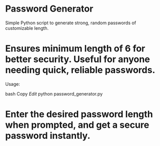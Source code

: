 # Password Generator
Simple Python script to generate strong, random passwords of customizable length.
# Ensures minimum length of 6 for better security. Useful for anyone needing quick, reliable passwords.

Usage:

bash
Copy
*Edit*
python password_generator.py
# Enter the desired password length when prompted, and get a secure password instantly.
